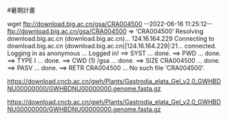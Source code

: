 #暑期計畫 

wget ftp://download.big.ac.cn/gsa/CRA004500
--2022-06-16 11:25:12--  ftp://download.big.ac.cn/gsa/CRA004500
           => ‘CRA004500’
Resolving download.big.ac.cn (download.big.ac.cn)... 124.16.164.229
Connecting to download.big.ac.cn (download.big.ac.cn)|124.16.164.229|:21... connected.
Logging in as anonymous ... Logged in!
==> SYST ... done.    ==> PWD ... done.
==> TYPE I ... done.  ==> CWD (1) /gsa ... done.
==> SIZE CRA004500 ... done.
==> PASV ... done.    ==> RETR CRA004500 ...
No such file ‘CRA004500’.


https://download.cncb.ac.cn/gwh/Plants/Gastrodia_elata_Gel_v2.0_GWHBDNU00000000/GWHBDNU00000000.genome.fasta.gz

https://download.cncb.ac.cn/gwh/Plants/Gastrodia_elata_Gel_v2.0_GWHBDNU00000000/GWHBDNU00000000.genome.fasta.gz